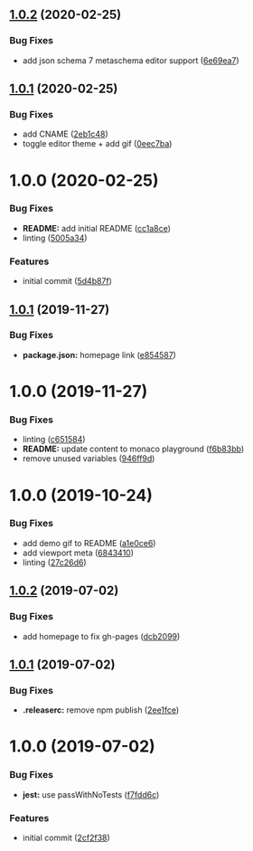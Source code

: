 ## [1.0.2](https://github.com/json-schema-tools/playground/compare/1.0.1...1.0.2) (2020-02-25)


### Bug Fixes

* add json schema 7 metaschema editor support ([6e69ea7](https://github.com/json-schema-tools/playground/commit/6e69ea798a96c53b305d7601fbe7a3ec2d738ff0))

## [1.0.1](https://github.com/json-schema-tools/playground/compare/1.0.0...1.0.1) (2020-02-25)


### Bug Fixes

* add CNAME ([2eb1c48](https://github.com/json-schema-tools/playground/commit/2eb1c486d30fe9a3442b0bb960d363eada2c9a91))
* toggle editor theme + add gif ([0eec7ba](https://github.com/json-schema-tools/playground/commit/0eec7ba1464a41af626732a5a375de716db1e5bc))

# 1.0.0 (2020-02-25)


### Bug Fixes

* **README:** add initial README ([cc1a8ce](https://github.com/json-schema-tools/playground/commit/cc1a8ceb6de2b31b5e861e7492ae423b471f06d9))
* linting ([5005a34](https://github.com/json-schema-tools/playground/commit/5005a34f812b8b17782c9bcc165472813f889ec2))


### Features

* initial commit ([5d4b87f](https://github.com/json-schema-tools/playground/commit/5d4b87f36e4bcdc510d55e98d2a6c3cd49fa02e7))

## [1.0.1](https://github.com/etclabscore/pristine-typescript-react-material-ui-monaco-playground/compare/1.0.0...1.0.1) (2019-11-27)


### Bug Fixes

* **package.json:** homepage link ([e854587](https://github.com/etclabscore/pristine-typescript-react-material-ui-monaco-playground/commit/e8545870e57ac00078e0ae9cf7c0e9ca777d7a45))

# 1.0.0 (2019-11-27)


### Bug Fixes

* linting ([c651584](https://github.com/etclabscore/pristine-typescript-react-material-ui-monaco-playground/commit/c651584e4cea12bddcc8bc1d4e29a8d60d9fd28f))
* **README:** update content to monaco playground ([f6b83bb](https://github.com/etclabscore/pristine-typescript-react-material-ui-monaco-playground/commit/f6b83bb24da1be50d1d05a214098b838820771ee))
* remove unused variables ([946ff9d](https://github.com/etclabscore/pristine-typescript-react-material-ui-monaco-playground/commit/946ff9d04b4cfeb3fd1763b272d7db0fca5b1675))

# 1.0.0 (2019-10-24)


### Bug Fixes

* add demo gif to README ([a1e0ce6](https://github.com/etclabscore/pristine-typescript-react-material-ui/commit/a1e0ce6dd7c0d44e46e41faaf52b7e45b8623ce9))
* add viewport meta ([6843410](https://github.com/etclabscore/pristine-typescript-react-material-ui/commit/68434105895ea915c3aa4204c8827801d3a5d7bc))
* linting ([27c26d6](https://github.com/etclabscore/pristine-typescript-react-material-ui/commit/27c26d6fa744910a0c53789b0f020a7870053925))

## [1.0.2](https://github.com/etclabscore/pristine-typescript-react/compare/1.0.1...1.0.2) (2019-07-02)


### Bug Fixes

* add homepage to fix gh-pages ([dcb2099](https://github.com/etclabscore/pristine-typescript-react/commit/dcb2099))

## [1.0.1](https://github.com/etclabscore/pristine-typescript-react/compare/1.0.0...1.0.1) (2019-07-02)


### Bug Fixes

* **.releaserc:** remove npm publish ([2ee1fce](https://github.com/etclabscore/pristine-typescript-react/commit/2ee1fce))

# 1.0.0 (2019-07-02)


### Bug Fixes

* **jest:** use passWithNoTests ([f7fdd6c](https://github.com/etclabscore/pristine-typescript-react/commit/f7fdd6c))


### Features

* initial commit ([2cf2f38](https://github.com/etclabscore/pristine-typescript-react/commit/2cf2f38))
